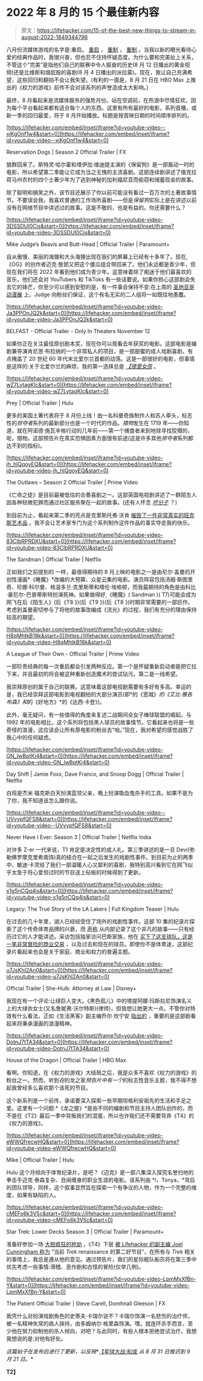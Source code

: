 # 2022 年 8 月的 15 个最佳新内容

> 原文：<https://lifehacker.com/15-of-the-best-new-things-to-stream-in-august-2022-1849344796>

八月份流媒体游戏的名字是:重启。 [重启](https://www.youtube.com/watch?v=3DSSDUI0Cis) ， [重制](https://www.youtube.com/watch?v=H8qMhtkB18k) ， [重制](https://www.youtube.com/watch?v=wZ7LytagKlc) 。当我以新的眼光看待心爱的经典作品时，我很兴奋，但也忍不住持怀疑态度。为什么要和完美扯上关系，不管这个“完美”是指他们自己的联赛中令人振奋的历史(8 月 12 日播出的黄金视频)还是比维斯和烟屁股的喜剧(8 月 4 日播出的派拉蒙)。现在，我让自己充满希望，这些回归和翻拍不会让我失望。(有利的一面是，8 月 21 日在 HBO Max 上推出的《权力的游戏》前传不会对该系列的声誉造成太大影响。)

最终，8 月看起来是流媒体服务的强势月份。站在空调前，在热浪中尽情狂欢，因为每个平台看起来都有适合每个人的东西。这里有所有最好的电影，系列首播，或新一季的回归最爱，将于 8 月开始播放。标题是按首映日期的时间顺序排列的。

 [https://lifehacker.com/embed/inset/iframe?id=youtube-video--xjKgOnf1w4&start=0](https://lifehacker.com/embed/inset/iframe?id=youtube-video--xjKgOnf1w4&start=0)

<figcaption class="sc-1ptbguh-0 hxeMec caption">Reservation Dogs | Season 2 Official Trailer | FX</figcaption> 

狼群回来了。斯特灵·哈尔霍和塔伊加·维迪提主演的《保留狗》是一部轰动一时的电影，所以希望第二季能让它成为当之无愧的主流喜剧。这部连续剧讲述了俄克拉荷马州农村的四个土著少年为了逃到神秘的加利福尼亚而偷窃和储蓄现金的故事。

除了聪明和搞笑之外，该节目还展示了你以前可能没有看过一百万次的土著故事情节。不要误会我，我喜欢普通的工作场所喜剧——但是*保留狗*实际上是在讲述以前没有在网络节目中讲述过的故事。这是不敬的，也是有益的。你还需要什么？

 [https://lifehacker.com/embed/inset/iframe?id=youtube-video-3DSSDUI0Cis&start=0](https://lifehacker.com/embed/inset/iframe?id=youtube-video-3DSSDUI0Cis&start=0)

<figcaption class="sc-1ptbguh-0 hxeMec caption">Mike Judge’s Beavis and Butt-Head | Official Trailer | Paramount+</figcaption> 

自从傲慢、美丽的海狸和大头海狸出现在我们的屏幕上已经有十多年了。现在,《OG》的创作者迈克·詹郅又把这个傻瓜组合带回来了。他们永远都是青少年，但现在我们将在 2022 年看到他们成为青少年。这意味着除了痴迷于他们最喜欢的音乐，他们还会对 YouTubers 和 TikToks 有一些话要说。如果你担心这部剧会失去它的锋芒，你至少可以感到安慰的是，有一件事会保持不变:在上周的 [圣地亚哥动漫展](https://www.hollywoodreporter.com/tv/tv-news/mike-judge-beavis-butthead-comic-con-1235184504/) 上，Judge 向粉丝们保证，这个有名无实的二人组将一如既往地愚蠢。

 [https://lifehacker.com/embed/inset/iframe?id=youtube-video-Ja3PPOnJQ2k&start=0](https://lifehacker.com/embed/inset/iframe?id=youtube-video-Ja3PPOnJQ2k&start=0)

<figcaption class="sc-1ptbguh-0 hxeMec caption">BELFAST - Official Trailer - Only In Theaters November 12</figcaption> 

如果你正在关注最佳原创剧本奖，现在你可以观看去年获奖的电影。这部电影是编剧兼导演肯尼思·布拉纳的一个非常私人的项目，是一部甜蜜的成人戏剧喜剧，有点掩盖了 20 世纪 60 年代末北爱尔兰首都的动荡。这是一部很好的电影，但事情是这样的:关于北爱尔兰的麻烦，我的第一选择总是 [*【德里女孩*](https://www.youtube.com/watch?v=UFmFuXH0IRY) 。

 [https://lifehacker.com/embed/inset/iframe?id=youtube-video-wZ7LytagKlc&start=0](https://lifehacker.com/embed/inset/iframe?id=youtube-video-wZ7LytagKlc&start=0)

<figcaption class="sc-1ptbguh-0 hxeMec caption">Prey | Official Trailer | Hulu</figcaption> 

更多的美国土著代表将于 8 月份上线！由一名科曼奇族制作人和苏人牵头，标志性的*掠夺者*系列的最新部分也是一个时代的作品。*猎物*发生在 1719 年——你知道，就在阿诺德·施瓦辛格行动的几年前——第一个捕食者来到地球寻找狡猾的，呃，猎物。这部预告片在真实恐惧因素方面很有前途(这是许多其他*掠夺者*系列都达不到的指标)。

 [https://lifehacker.com/embed/inset/iframe?id=youtube-video-jh_hlQqoyEQ&start=0](https://lifehacker.com/embed/inset/iframe?id=youtube-video-jh_hlQqoyEQ&start=0)

<figcaption class="sc-1ptbguh-0 hxeMec caption">The Outlaws – Season 2 Official Trailer | Prime Video</figcaption> 

《亡命之徒》是目前最被低估的合奏喜剧之一。这部英国电视剧讲述了一群陌生人因各种轻微犯罪而通过社区服务聚在一起的故事。(还有人怀念 [*坏分子*](https://www.youtube.com/watch?v=ud8AJDaAW7c) ？)

到目前为止，看起来第二季的亮点是克里斯托弗·沃肯 [摧毁了一件非常真实的班克斯艺术品](https://screenrant.com/outlaws-season-2-christopher-walken-banksy-artwork-real/) 。我不会让艺术家专门为这个系列制作这件作品的事实夺走我的快乐。

 [https://lifehacker.com/embed/inset/iframe?id=youtube-video-83ClbRPRDXU&start=0](https://lifehacker.com/embed/inset/iframe?id=youtube-video-83ClbRPRDXU&start=0)

<figcaption class="sc-1ptbguh-0 hxeMec caption">The Sandman | Official Trailer | Netflix</figcaption> 

正如我们之前提到的 一样，最值得期待的 8 月上映的电影之一是由尼尔·盖曼的开创性漫画*《睡魔》*改编的大预算、众星云集的电影。演员阵容包括汤姆·斯图里奇、珍娜·科尔曼、格温多兰·克里斯蒂和塔伦·埃格顿，而我最期待的角色是由科比·豪厄尔-巴普蒂斯特扮演死神。如果做得好,《睡魔》( Sandman )( T7)可能会成为网飞在后《陌生人》(后《T8 》)(后《T9 》)(后《T8 》)时期非常需要的一部巨作。考虑到盖曼密切参与了将他的故事改编成《流光》的过程，我们有充分的理由保持较高的期望。

 [https://lifehacker.com/embed/inset/iframe?id=youtube-video-H8qMhtkB18k&start=0](https://lifehacker.com/embed/inset/iframe?id=youtube-video-H8qMhtkB18k&start=0)

<figcaption class="sc-1ptbguh-0 hxeMec caption">A League of Their Own - Official Trailer | Prime Video</figcaption> 

一部珍贵经典的每一次重启都会引发两种反应。第一个是怀疑重新启动者能把它拉下来，并且最初的将会被这种重新创造魔术的尝试玷污。第二是一线希望。

我崇拜原创的属于自己的联赛。这意味着这部电视剧需要有多好有多高。幸运的是，我已经崇拜这部电影到电视翻拍的大部分演员(即*的《宽城》*的《艾比·雅各布森》和*的《好地方》*的《达西·卡登》)。

此外，毫无疑问，有一些值得的角度来复述二战期间全女子棒球联盟的崛起。与 1992 年的电影相比，这个系列将包括黑人球员的故事情节。它看起来也将是一些奇怪的浪漫，这应该会让所有原电影的粉丝去“咄。”现在，我对希望的感觉战胜了我心中的任何疑虑。

 [https://lifehacker.com/embed/inset/iframe?id=youtube-video-GN_IwBptKi4&start=0](https://lifehacker.com/embed/inset/iframe?id=youtube-video-GN_IwBptKi4&start=0)

<figcaption class="sc-1ptbguh-0 hxeMec caption">Day Shift | Jamie Foxx, Dave Franco, and Snoop Dogg | Official Trailer | Netflix</figcaption> 

白班是杰米·福克斯白天扮演蓝领父亲，晚上扮演吸血鬼杀手的工具。如果不是为了你，我不知道该怎么跟你说。

 [https://lifehacker.com/embed/inset/iframe?id=youtube-video--UVvypfQFS8&start=0](https://lifehacker.com/embed/inset/iframe?id=youtube-video--UVvypfQFS8&start=0)

<figcaption class="sc-1ptbguh-0 hxeMec caption">Never Have I Ever: Season 3 | Official Trailer | Netflix India</figcaption> 

对许多 Z-er 一代来说，T1 肯定是决定性的成人礼。第三季讲述的是一旦 Devi(弥勒佛罗摩克里希南饰)真的结合在一起之后发生的戏剧性事件。到目前为止的两季中，敏迪·卡灵给了我们一部温暖人心又犀利的喜剧，我特别高兴看到它在网飞似乎太急于将心爱但过时的节目送上砧板的时候得到了更新。

 [https://lifehacker.com/embed/inset/iframe?id=youtube-video-x1g5nCQq4is&start=0](https://lifehacker.com/embed/inset/iframe?id=youtube-video-x1g5nCQq4is&start=0)

<figcaption class="sc-1ptbguh-0 hxeMec caption">Legacy: The True Story of the LA Lakers | Full Kingdom Teaser | Hulu</figcaption> 

在过去的几十年里，湖人已经经受住了场外的戏剧性事件。这部 10 集的纪录片探索了这个传奇体育品牌的兴衰，而 [声称](https://deadline.com/2022/06/hulu-doc-legacy-the-true-story-of-the-la-lakers-1235048972/) 从内部记录了这个非凡的故事——只有经历过它的人才能讲述。采访包括独家访问巴斯家族，他在 [买下了这支球队，这是一笔非常冒险的商业交易](https://deadline.com/2022/06/hulu-doc-legacy-the-true-story-of-the-la-lakers-1235048972/) ，以及过去和现在的球员。即使你不是体育迷，这部纪录片看起来也会是关于家庭、商业和权力的普遍主题。

 [https://lifehacker.com/embed/inset/iframe?id=youtube-video-u7JsKhI2An0&start=0](https://lifehacker.com/embed/inset/iframe?id=youtube-video-u7JsKhI2An0&start=0)

<figcaption class="sc-1ptbguh-0 hxeMec caption">Official Trailer | She-Hulk: Attorney at Law | Disney+</figcaption> 

我现在有一个评论:让绿巨人变大。《黑色孤儿》中的塔提阿娜·玛斯拉尼饰演名义上的大绿衣女士(又名詹妮弗·沃尔特斯)(律师)，但我想让她更大一点。不管你对特效有什么看法，正如《生活黑客》副主编乔尔·坎宁安 [指出的](https://lifehacker.com/whats-new-on-disney-in-august-2022-1849198150) ，重要的是这部剧看起来将秉承漫画的浪漫精神。

 [https://lifehacker.com/embed/inset/iframe?id=youtube-video-DotnJ7tTA34&start=0](https://lifehacker.com/embed/inset/iframe?id=youtube-video-DotnJ7tTA34&start=0)

<figcaption class="sc-1ptbguh-0 hxeMec caption">House of the Dragon | Official Trailer | HBO Max</figcaption> 

看啊。你知道，在《权力的游戏》大结局之后，我是众多不喜欢《权力的游戏》的粉丝之一。然而，听到*在*的龙之家*预告片中有一个*的标志性音乐主题，我不得不想起我曾经多么喜欢那个该死的节目。

这个新系列是一个前传，承诺要深入探索一些早期坦格利安祖先的生活和手足之爱。这里有一个问题:*《龙之屋》*是由不同的编剧和节目主持人团队创作的，而不是在《T2》最后一季中背叛我们的混蛋，所以也许我们还不需要背弃《T4》的《权力的游戏》。

 [https://lifehacker.com/embed/inset/iframe?id=youtube-video-eWWQfrecwHQ&start=0](https://lifehacker.com/embed/inset/iframe?id=youtube-video-eWWQfrecwHQ&start=0)

<figcaption class="sc-1ptbguh-0 hxeMec caption">Mike | Official Trailer | Hulu</figcaption> 

Hulu 这个月倾向于体育纪录片，是吧？《迈克》是一部八集深入探究名誉扫地的拳击手迈克·泰森复杂、丑闻缠身的职业生涯的电影。该系列由 *I，Tonya，*背后的团队领导，同样，这个叙事显然旨在探索一个有争议的人物，作为一个完整的维度，如果有缺陷的人。

 [https://lifehacker.com/embed/inset/iframe?id=youtube-video-cMEFo6k3V5c&start=0](https://lifehacker.com/embed/inset/iframe?id=youtube-video-cMEFo6k3V5c&start=0)

<figcaption class="sc-1ptbguh-0 hxeMec caption">Star Trek: Lower Decks Season 3 | Official Trailer | Paramount+</figcaption> 

准备好参加一场 [大胆疯狂的抢劫](https://gizmodo.com/comic-con-2022-star-trek-lower-decks-season-3-trailer-1849219708) 。《T4》下层 [被 Lifehacker 的副主编 Joel Cunningham 称为](https://lifehacker.com/whats-new-on-paramount-in-august-2022-1849342507) “当前 *Trek* renaissance 的第二好节目”，在所有与 *Trek* 相关的事情上，我总是遵从他的意见。通过预告片，我们的星际舰队船员将在第三季中优先考虑一些事情:滑稽、恶作剧和古怪的冒险(仅举几例)。

 [https://lifehacker.com/embed/inset/iframe?id=youtube-video-LpmMxXfBn-Y&start=0](https://lifehacker.com/embed/inset/iframe?id=youtube-video-LpmMxXfBn-Y&start=0)

<figcaption class="sc-1ptbguh-0 hxeMec caption">The Patient Official Trailer | Steve Carell, Domhnall Gleeson | FX</figcaption> 

我凭什么对扮演戏剧角色的史蒂夫·卡瑞尔说不？卡瑞尔饰演一名悲伤的治疗师，被一名精神失常的病人挟持，由多姆纳尔·格里森饰演。嘿，就连环杀手而言，至少他在努力抑制他的杀人倾向，对吧？与此同时，有些人根本拒绝尝试治疗。我想我想说的是:对他有好处。

*这篇帖子在发布后进行了更新，以反映*[](https://lifehacker.com/whats-new-on-disney-in-august-2022-1849198150)*[【星球大战:和或](https://lifehacker.com/whats-new-on-disney-in-august-2022-1849198150) *从 8 月 31 日推迟到 9 月 21 日。**

**T2】**
